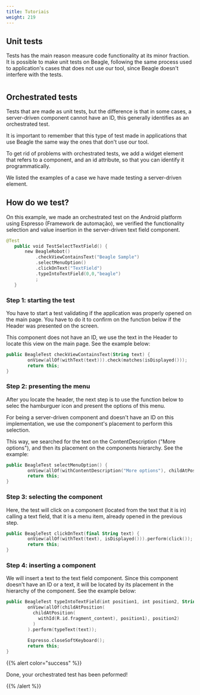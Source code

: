 ```yaml
---
title: Tutoriais
weight: 219
---
```


## Unit tests

Tests has the main reason measure code functionality at its minor fraction. It is possible to make unit tests on Beagle, following the same process used to application's cases that does not use our tool, since Beagle doesn't interfere with the tests.

#

## Orchestrated tests 
Tests that are made as unit tests, but the difference is that in some cases, a server-driven component cannot have an ID, this generally identifies as an orchestrated test.

It is important to remember that this type of test made in applications that use Beagle the same way the ones that don't use our tool.


To get rid of problems with orchestrated tests, we add a widget element that refers to a component, and an id attribute, so that you can identify it programmatically.


We listed the examples of a case we have made testing a server-driven element. 

## How do we test?

On this example, we made an orchestrated test on the Android platform using Espresso (Framework de automação), we verified the functionality selection and value insertion in the server-driven text field component.

 ```Kotlin
@Test
    public void TestSelectTextField() {
        new BeagleRobot()
            .checkViewContainsText("Beagle Sample")
            .selectMenuOption()
            .clickOnText("TextField")
            .typeIntoTextField(0,0,"beagle")
            ;
    }
````

###  Step 1: starting the test

You have to start a test validating if the application was properly opened on the main page. You have to do it to confirm on the function below if the Header was presented on the screen.


This component does not have an ID, we use the text in the Header to locate this view on the main page. See the example below: 

```Kotlin
public BeagleTest checkViewContainsText(String text) {
        onView(allOf(withText(text))).check(matches(isDisplayed()));
        return this;
}
````
### Step 2: presenting the menu

After you locate the header, the next step is to use the function below to selec the hamburguer icon and present the options of this menu.

For being a server-driven component and doesn't have an ID on this implementation, we use the component's placement to perform this selection.

This way, we searched for the text on the ContentDescription ("More options"), and then its placement on the components hierarchy. See the example:

```Kotlin
public BeagleTest selectMenuOption() {
        onView(allOf(withContentDescription("More options"), childAtPosition(childAtPosition(withId(R.id.action_bar), 1), 0))).perform(click());
        return this;
}
````

### Step 3: selecting the component

Here, the test will click on a component (located from the text that it is in) calling a text field, that it is a menu item, already opened in the previous step.

```Kotlin
public BeagleTest clickOnText(final String text) {
        onView(allOf(withText(text), isDisplayed())).perform(click());
        return this;
}
````
### Step 4: inserting a component

We will insert a text to the text field component. Since this component doesn't have an ID or a text, it will be located by its placement in the hierarchy of the component. See the example below:

```Kotlin
public BeagleTest typeIntoTextField(int position1, int position2, String text) {
        onView(allOf(childAtPosition(
          childAtPosition(
            withId(R.id.fragment_content), position1), position2)
          )
        ).perform(typeText(text));
                
        Espresso.closeSoftKeyboard();
        return this;
}
````

{{% alert color="success" %}}

Done, your orchestrated test has been peformed! 

{{% /alert %}}

